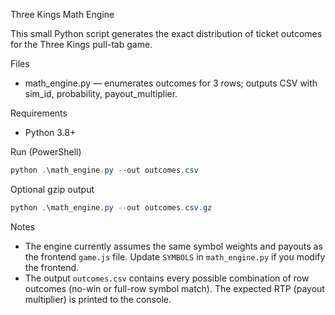 Three Kings Math Engine

This small Python script generates the exact distribution of ticket outcomes for the Three Kings pull-tab game.

Files
- math_engine.py — enumerates outcomes for 3 rows; outputs CSV with sim_id, probability, payout_multiplier.

Requirements
- Python 3.8+

Run (PowerShell)
```powershell
python .\math_engine.py --out outcomes.csv
```

Optional gzip output
```powershell
python .\math_engine.py --out outcomes.csv.gz
```

Notes
- The engine currently assumes the same symbol weights and payouts as the frontend `game.js` file. Update `SYMBOLS` in `math_engine.py` if you modify the frontend.
- The output `outcomes.csv` contains every possible combination of row outcomes (no-win or full-row symbol match). The expected RTP (payout multiplier) is printed to the console.
